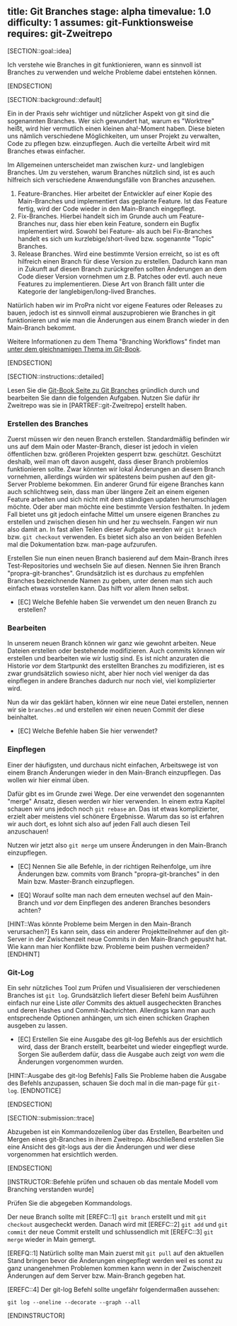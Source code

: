 title: Git Branches
stage: alpha
timevalue: 1.0
difficulty: 1
assumes: git-Funktionsweise
requires: git-Zweitrepo
---

[SECTION::goal::idea]

Ich verstehe wie Branches in git funktionieren, wann es sinnvoll ist Branches zu verwenden und 
welche Probleme dabei entstehen können.

[ENDSECTION]

[SECTION::background::default]

Ein in der Praxis sehr wichtiger und nützlicher Aspekt von git sind die sogenannten Branches. 
Wer sich gewundert hat, warum es "Worktree" heißt, wird hier vermutlich einen kleinen aha!-Moment 
haben. Diese bieten uns nämlich verschiedene Möglichkeiten, um unser Projekt zu verwalten,  
Code zu pflegen bzw. einzupflegen. Auch die verteilte Arbeit wird mit Branches etwas einfacher.

Im Allgemeinen unterscheidet man zwischen kurz- und langlebigen Branches. Um zu verstehen, warum 
Branches nützlich sind, ist es auch hilfreich sich verschiedene Anwendungsfälle von Branches 
anzusehen.

1. Feature-Branches. Hier arbeitet der Entwickler auf einer Kopie des Main-Branches 
   und implementiert das geplante Feature. Ist das Feature fertig, wird der Code wieder in den 
   Main-Branch eingepflegt.
2. Fix-Branches. Hierbei handelt sich im Grunde auch um Feature-Branches nur, dass hier eben 
   kein Feature, sondern ein Bugfix implementiert wird. Sowohl bei Feature- als auch bei 
   Fix-Branches handelt es sich um kurzlebige/short-lived bzw. sogenannte "Topic" Branches.
3. Release Branches. Wird eine bestimmte Version erreicht, so ist es oft hilfreich einen Branch 
   für diese Version zu erstellen. Dadurch kann man in Zukunft auf diesen Branch zurückgreifen 
   sollten Änderungen an dem Code dieser Version vornehmen um z.B. Patches oder evtl. auch neue 
   Features zu implementieren. Diese Art von Branch fällt unter die Kategorie der 
   langlebigen/long-lived Branches.

Natürlich haben wir im ProPra nicht vor eigene Features oder Releases zu bauen, jedoch ist es 
sinnvoll einmal auszuprobieren wie Branches in git funktionieren und wie man die Änderungen aus 
einem Branch wieder in den Main-Branch bekommt.

Weitere Informationen zu dem Thema "Branching Workflows" findet man [unter dem gleichnamigen 
Thema im Git-Book](https://git-scm.com/book/en/v2/Git-Branching-Branching-Workflows).

[ENDSECTION]

[SECTION::instructions::detailed]

Lesen Sie die [Git-Book Seite zu Git Branches](https://git-scm.com/book/en/v2/Git-Branching-Branches-in-a-Nutshell) 
gründlich durch und bearbeiten Sie dann die folgenden Aufgaben. Nutzen Sie dafür ihr Zweitrepo 
was sie in [PARTREF::git-Zweitrepo] erstellt haben.

### Erstellen des Branches

Zuerst müssen wir den neuen Branch erstellen. Standardmäßig befinden wir uns auf dem Main oder 
Master-Branch, dieser ist jedoch in vielen öffentlichen bzw. größeren Projekten gesperrt bzw. 
geschützt. Geschützt deshalb, weil man oft davon ausgeht, dass dieser Branch problemlos 
funktionieren sollte. Zwar könnten wir lokal Änderungen an diesem Branch vornehmen, allerdings 
würden wir spätestens beim pushen auf den git-Server Probleme bekommen. Ein anderer Grund für 
eigene Branches kann auch schlichtweg sein, dass man über längere Zeit an einem eigenen Feature 
arbeiten und sich nicht mit dem ständigen updaten herumschlagen möchte. Oder aber man möchte 
eine bestimmte Version festhalten.
In jedem Fall bietet uns git jedoch einfache Mittel um unsere eigenen Branches zu erstellen und 
zwischen diesen hin und her zu wechseln.
Fangen wir nun also damit an. In fast allen Teilen dieser Aufgabe werden wir `git branch` bzw. 
`git checkout` verwenden. Es bietet sich also an von beiden Befehlen mal die Dokumentation bzw. 
man-page aufzurufen. 

Erstellen Sie nun einen neuen Branch basierend auf dem Main-Branch ihres Test-Repositories und 
wechseln Sie auf diesen. Nennen Sie ihren Branch "propra-git-branches". Grundsätzlich ist es 
durchaus zu empfehlen Branches bezeichnende Namen zu geben, unter denen man sich auch einfach 
etwas vorstellen kann. Das hilft vor allem Ihnen selbst. 

- [EC] Welche Befehle haben Sie verwendet um den neuen Branch zu erstellen?

### Bearbeiten 

In unserem neuen Branch können wir ganz wie gewohnt arbeiten. Neue Dateien erstellen oder 
bestehende modifizieren. Auch commits können wir erstellen und bearbeiten wie wir lustig sind. 
Es ist nicht anzuraten die Historie *vor* dem Startpunkt des erstellten Branches zu modifizieren, 
ist es zwar grundsätzlich sowieso nicht, aber hier noch viel weniger da das einpflegen in andere 
Branches dadurch nur noch viel, viel komplizierter wird.

Nun da wir das geklärt haben, können wir eine neue Datei erstellen, nennen wir sie `branches.md` 
und erstellen wir einen neuen Commit der diese beinhaltet.

- [EC] Welche Befehle haben Sie hier verwendet?

### Einpflegen

Einer der häufigsten, und durchaus nicht einfachen, Arbeitswege ist von einem Branch Änderungen 
wieder in den Main-Branch einzupflegen. Das wollen wir hier einmal üben.

Dafür gibt es im Grunde zwei Wege. Der eine verwendet den sogenannten "merge" Ansatz, diesen 
werden wir hier verwenden. In einem extra Kapitel schauen wir uns jedoch noch `git rebase` an. 
Das ist etwas komplizierter, erzielt aber meistens viel schönere Ergebnisse. Warum das so ist 
erfahren wir auch dort, es lohnt sich also auf jeden Fall auch diesen Teil anzuschauen!

Nutzen wir jetzt also `git merge` um unsere Änderungen in den Main-Branch einzupflegen.

- [EC] Nennen Sie alle Befehle, in der richtigen Reihenfolge, um ihre Änderungen bzw. commits 
  vom Branch "propra-git-branches" in den Main bzw. Master-Branch einzupflegen.

- [EQ] Worauf sollte man nach dem erneuten wechsel auf den Main-Branch und *vor* dem 
Einpflegen des anderen Branches besonders achten?

[HINT::Was könnte Probleme beim Mergen in den Main-Branch verursachen?]
Es kann sein, dass ein anderer Projektteilnehmer auf den git-Server in der Zwischenzeit neue 
Commits in den Main-Branch gepusht hat. Wie kann man hier Konflikte bzw. Probleme beim pushen 
vermeiden?
[ENDHINT]

### Git-Log

Ein sehr nützliches Tool zum Prüfen und Visualisieren der verschiedenen Branches ist `git log`. 
Grundsätzlich liefert dieser Befehl beim Ausführen einfach nur eine Liste *aller* Commits des 
aktuell ausgecheckten Branches und deren Hashes und Commit-Nachrichten. Allerdings kann man auch 
entsprechende Optionen anhängen, um sich einen schicken Graphen ausgeben zu lassen.

- [EC] Erstellen Sie eine Ausgabe des git-log Befehls aus der ersichtlich wird, dass der Branch 
  erstellt, bearbeitet und wieder eingepflegt wurde. Sorgen Sie außerdem dafür, dass die Ausgabe 
  auch zeigt *von wem* die Änderungen vorgenommen wurden.  

[HINT::Ausgabe des git-log Befehls]
Falls Sie Probleme haben die Ausgabe des Befehls anzupassen, schauen Sie doch mal in die 
man-page für `git-log`.
[ENDNOTICE]

[ENDSECTION]

[SECTION::submission::trace]

Abzugeben ist ein Kommandozeilenlog über das Erstellen, Bearbeiten und Mergen eines git-Branches 
in ihrem Zweitrepo. Abschließend erstellen Sie eine Ansicht des git-logs aus der die Änderungen und 
wer diese vorgenommen hat ersichtlich werden.

[ENDSECTION]

[INSTRUCTOR::Befehle prüfen und schauen ob das mentale Modell vom Branching verstanden wurde]

Prüfen Sie die abgegeben Kommandologs.

Der neue Branch sollte mit [EREFC::1] `git branch` erstellt und mit `git checkout` 
ausgecheckt werden. Danach wird mit [EREFC::2] `git add` und `git commit` der neue Commit 
erstellt und schlussendlich mit [EREFC::3] `git merge` wieder in Main gemergt.

[EREFQ::1] Natürlich sollte man Main zuerst mit `git pull` auf den aktuellen Stand bringen bevor 
die Änderungen eingepflegt werden weil es sonst zu ganz unangenehmen Problemen kommen kann wenn 
in der Zwischenzeit Änderungen auf dem Server bzw. Main-Branch gegeben hat.

[EREFC::4] Der git-log Befehl sollte ungefähr folgendermaßen aussehen:

`git log --oneline --decorate --graph --all`

[ENDINSTRUCTOR]
